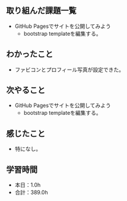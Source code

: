 ## 取り組んだ課題一覧
- GitHub Pagesでサイトを公開してみよう
  - bootstrap templateを編集する。
## わかったこと
- ファビコンとプロフィール写真が設定できた。
## 次やること
- GitHub Pagesでサイトを公開してみよう
  - bootstrap templateを編集する。
## 感じたこと
- 特になし。
## 学習時間
- 本日：1.0h
- 合計：389.0h